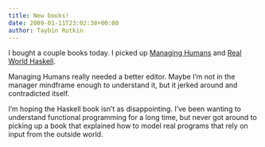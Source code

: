 ```yaml
---
title: New books!
date: 2009-01-11T23:02:38+00:00
author: Taybin Rutkin
---
```


I bought a couple books today. I picked up [Managing Humans](http://www.amazon.com/gp/product/159059844X) and [Real World Haskell](http://www.amazon.com/gp/product/0596514980).

Managing Humans really needed a better editor. Maybe I&#8217;m not in the manager mindframe enough to understand it, but it jerked around and contradicted itself.

I&#8217;m hoping the Haskell book isn&#8217;t as disappointing. I&#8217;ve been wanting to understand functional programming for a long time, but never got around to picking up a book that explained how to model real programs that rely on input from the outside world.
